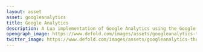 ```yaml
---
layout: asset
asset: googleanalytics
title: Google Analytics
description: A Lua implementation of Google Analytics using the Google Analytics Measurement Protocol.
opengraph_image: https://www.defold.com/images/assets/googleanalytics-thumb.png
twitter_image: https://www.defold.com/images/assets/googleanalytics-thumb.png
---
```

